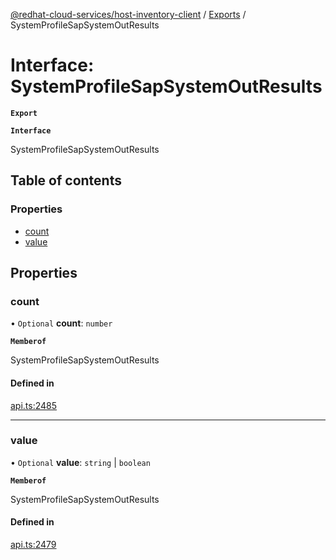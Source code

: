 [@redhat-cloud-services/host-inventory-client](../README.md) / [Exports](../modules.md) / SystemProfileSapSystemOutResults

# Interface: SystemProfileSapSystemOutResults

**`Export`**

**`Interface`**

SystemProfileSapSystemOutResults

## Table of contents

### Properties

- [count](SystemProfileSapSystemOutResults.md#count)
- [value](SystemProfileSapSystemOutResults.md#value)

## Properties

### count

• `Optional` **count**: `number`

**`Memberof`**

SystemProfileSapSystemOutResults

#### Defined in

[api.ts:2485](https://github.com/RedHatInsights/javascript-clients/blob/master/packages/host-inventory/api.ts#L2485)

___

### value

• `Optional` **value**: `string` \| `boolean`

**`Memberof`**

SystemProfileSapSystemOutResults

#### Defined in

[api.ts:2479](https://github.com/RedHatInsights/javascript-clients/blob/master/packages/host-inventory/api.ts#L2479)

